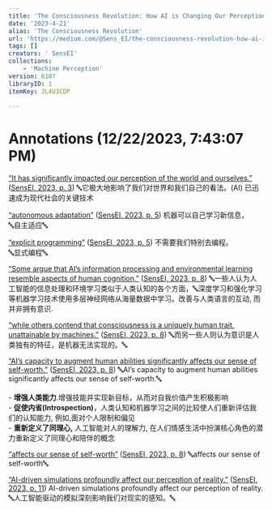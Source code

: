 ```yaml
---
title: 'The Consciousness Revolution: How AI is Changing Our Perception of Self and Reality'
date: '2023-4-21'
alias: 'The Consciousness Revolution'
url: 'https://medium.com/@Sens_EI/the-consciousness-revolution-how-ai-is-changing-our-perception-of-self-and-reality-d7133cc088cc'
tags: []
creators: ' SensEI'
collections:
    - 'Machine Perception'
version: 6107
libraryID: 1
itemKey: JL4U3CDP

---
```

# Annotations (12/22/2023, 7:43:07 PM)

<span class="highlight" data-annotation="%7B%22attachmentURI%22%3A%22http%3A%2F%2Fzotero.org%2Fusers%2F8931831%2Fitems%2FEUI66UGI%22%2C%22annotationKey%22%3A%22YZG7F4CK%22%2C%22color%22%3A%22%23ffd400%22%2C%22pageLabel%22%3A%223%22%2C%22position%22%3A%7B%22pageIndex%22%3A2%2C%22rects%22%3A%5B%5B277.114%2C303.773%2C654.936%2C316.771%5D%2C%5B179.05%2C280.973%2C241.468%2C293.971%5D%5D%7D%2C%22citationItem%22%3A%7B%22uris%22%3A%5B%22http%3A%2F%2Fzotero.org%2Fusers%2F8931831%2Fitems%2FIIRFZ6PS%22%5D%2C%22locator%22%3A%223%22%7D%7D" ztype="zhighlight"><a href="zotero://open-pdf/library/items/EUI66UGI?page=3&#x26;annotation=YZG7F4CK">“It has significantly impacted our perception of the world and ourselves.”</a></span> <span class="citation" data-citation="%7B%22citationItems%22%3A%5B%7B%22uris%22%3A%5B%22http%3A%2F%2Fzotero.org%2Fusers%2F8931831%2Fitems%2FIIRFZ6PS%22%5D%2C%22locator%22%3A%223%22%7D%5D%2C%22properties%22%3A%7B%7D%7D" ztype="zcitation">(<span class="citation-item"><a href="zotero://select/library/items/IIRFZ6PS">SensEI, 2023, p. 3</a></span>)</span> 🔤它极大地影响了我们对世界和我们自己的看法。(AI) 已迅速成为现代社会的关键技术

<span class="highlight" data-annotation="%7B%22attachmentURI%22%3A%22http%3A%2F%2Fzotero.org%2Fusers%2F8931831%2Fitems%2FEUI66UGI%22%2C%22annotationKey%22%3A%22LMP2S8IJ%22%2C%22color%22%3A%22%235fb236%22%2C%22pageLabel%22%3A%225%22%2C%22position%22%3A%7B%22pageIndex%22%3A4%2C%22rects%22%3A%5B%5B415.982%2C456.248%2C565.211%2C469.246%5D%5D%7D%2C%22citationItem%22%3A%7B%22uris%22%3A%5B%22http%3A%2F%2Fzotero.org%2Fusers%2F8931831%2Fitems%2FIIRFZ6PS%22%5D%2C%22locator%22%3A%225%22%7D%7D" ztype="zhighlight"><a href="zotero://open-pdf/library/items/EUI66UGI?page=5&#x26;annotation=LMP2S8IJ">“autonomous adaptation”</a></span> <span class="citation" data-citation="%7B%22citationItems%22%3A%5B%7B%22uris%22%3A%5B%22http%3A%2F%2Fzotero.org%2Fusers%2F8931831%2Fitems%2FIIRFZ6PS%22%5D%2C%22locator%22%3A%225%22%7D%5D%2C%22properties%22%3A%7B%7D%7D" ztype="zcitation">(<span class="citation-item"><a href="zotero://select/library/items/IIRFZ6PS">SensEI, 2023, p. 5</a></span>)</span> 机器可以自己学习新信息，\
🔤自主适应🔤

<span class="highlight" data-annotation="%7B%22attachmentURI%22%3A%22http%3A%2F%2Fzotero.org%2Fusers%2F8931831%2Fitems%2FEUI66UGI%22%2C%22annotationKey%22%3A%22ZPWAB45R%22%2C%22color%22%3A%22%235fb236%22%2C%22pageLabel%22%3A%225%22%2C%22position%22%3A%7B%22pageIndex%22%3A4%2C%22rects%22%3A%5B%5B405.33%2C433.448%2C540.888%2C446.446%5D%5D%7D%2C%22citationItem%22%3A%7B%22uris%22%3A%5B%22http%3A%2F%2Fzotero.org%2Fusers%2F8931831%2Fitems%2FIIRFZ6PS%22%5D%2C%22locator%22%3A%225%22%7D%7D" ztype="zhighlight"><a href="zotero://open-pdf/library/items/EUI66UGI?page=5&#x26;annotation=ZPWAB45R">“explicit programming”</a></span> <span class="citation" data-citation="%7B%22citationItems%22%3A%5B%7B%22uris%22%3A%5B%22http%3A%2F%2Fzotero.org%2Fusers%2F8931831%2Fitems%2FIIRFZ6PS%22%5D%2C%22locator%22%3A%225%22%7D%5D%2C%22properties%22%3A%7B%7D%7D" ztype="zcitation">(<span class="citation-item"><a href="zotero://select/library/items/IIRFZ6PS">SensEI, 2023, p. 5</a></span>)</span> 不需要我们特别去编程。\
🔤显式编程🔤

<span class="highlight" data-annotation="%7B%22attachmentURI%22%3A%22http%3A%2F%2Fzotero.org%2Fusers%2F8931831%2Fitems%2FEUI66UGI%22%2C%22annotationKey%22%3A%22MBLPCT6B%22%2C%22color%22%3A%22%23ff6666%22%2C%22pageLabel%22%3A%228%22%2C%22position%22%3A%7B%22pageIndex%22%3A7%2C%22rects%22%3A%5B%5B258.385%2C363.623%2C659.35%2C376.621%5D%2C%5B179.05%2C340.823%2C469.795%2C353.821%5D%5D%7D%2C%22citationItem%22%3A%7B%22uris%22%3A%5B%22http%3A%2F%2Fzotero.org%2Fusers%2F8931831%2Fitems%2FIIRFZ6PS%22%5D%2C%22locator%22%3A%228%22%7D%7D" ztype="zhighlight"><a href="zotero://open-pdf/library/items/EUI66UGI?page=8&#x26;annotation=MBLPCT6B">“Some argue that AI’s information processing and environmental learning resemble aspects of human cognition,”</a></span> <span class="citation" data-citation="%7B%22citationItems%22%3A%5B%7B%22uris%22%3A%5B%22http%3A%2F%2Fzotero.org%2Fusers%2F8931831%2Fitems%2FIIRFZ6PS%22%5D%2C%22locator%22%3A%228%22%7D%5D%2C%22properties%22%3A%7B%7D%7D" ztype="zcitation">(<span class="citation-item"><a href="zotero://select/library/items/IIRFZ6PS">SensEI, 2023, p. 8</a></span>)</span> 🔤一些人认为人工智能的信息处理和环境学习类似于人类认知的各个方面，🔤深度学习和强化学习等机器学习技术使用多层神经网络从海量数据中学习。改善与人类语言的互动, 而并非拥有意识.

<span class="highlight" data-annotation="%7B%22attachmentURI%22%3A%22http%3A%2F%2Fzotero.org%2Fusers%2F8931831%2Fitems%2FEUI66UGI%22%2C%22annotationKey%22%3A%22Q3K32KTC%22%2C%22color%22%3A%22%23ffd400%22%2C%22pageLabel%22%3A%228%22%2C%22position%22%3A%7B%22pageIndex%22%3A7%2C%22rects%22%3A%5B%5B473.147%2C340.823%2C632.447%2C353.821%5D%2C%5B179.05%2C318.023%2C599.283%2C331.021%5D%5D%7D%2C%22citationItem%22%3A%7B%22uris%22%3A%5B%22http%3A%2F%2Fzotero.org%2Fusers%2F8931831%2Fitems%2FIIRFZ6PS%22%5D%2C%22locator%22%3A%228%22%7D%7D" ztype="zhighlight"><a href="zotero://open-pdf/library/items/EUI66UGI?page=8&#x26;annotation=Q3K32KTC">“while others contend that consciousness is a uniquely human trait, unattainable by machines.”</a></span> <span class="citation" data-citation="%7B%22citationItems%22%3A%5B%7B%22uris%22%3A%5B%22http%3A%2F%2Fzotero.org%2Fusers%2F8931831%2Fitems%2FIIRFZ6PS%22%5D%2C%22locator%22%3A%228%22%7D%5D%2C%22properties%22%3A%7B%7D%7D" ztype="zcitation">(<span class="citation-item"><a href="zotero://select/library/items/IIRFZ6PS">SensEI, 2023, p. 8</a></span>)</span> 🔤而另一些人则认为意识是人类独有的特征，是机器无法实现的。🔤

<span class="highlight" data-annotation="%7B%22attachmentURI%22%3A%22http%3A%2F%2Fzotero.org%2Fusers%2F8931831%2Fitems%2FEUI66UGI%22%2C%22annotationKey%22%3A%22JKUQV3IH%22%2C%22color%22%3A%22%23ffd400%22%2C%22pageLabel%22%3A%228%22%2C%22position%22%3A%7B%22pageIndex%22%3A7%2C%22rects%22%3A%5B%5B263.374%2C110.686%2C641.223%2C123.683%5D%2C%5B179.05%2C87.886%2C325.089%2C100.883%5D%5D%7D%2C%22citationItem%22%3A%7B%22uris%22%3A%5B%22http%3A%2F%2Fzotero.org%2Fusers%2F8931831%2Fitems%2FIIRFZ6PS%22%5D%2C%22locator%22%3A%228%22%7D%7D" ztype="zhighlight"><a href="zotero://open-pdf/library/items/EUI66UGI?page=8&#x26;annotation=JKUQV3IH">“AI’s capacity to augment human abilities significantly affects our sense of self-worth.”</a></span> <span class="citation" data-citation="%7B%22citationItems%22%3A%5B%7B%22uris%22%3A%5B%22http%3A%2F%2Fzotero.org%2Fusers%2F8931831%2Fitems%2FIIRFZ6PS%22%5D%2C%22locator%22%3A%228%22%7D%5D%2C%22properties%22%3A%7B%7D%7D" ztype="zcitation">(<span class="citation-item"><a href="zotero://select/library/items/IIRFZ6PS">SensEI, 2023, p. 8</a></span>)</span> 🔤AI’s capacity to augment human abilities significantly affects our sense of self-worth.🔤\
\
\- **增强人类能力**.增强技能并实现新目标，从而对自我价值产生积极影响\
\- **促使内省(Introspection)**，人类认知和机器学习之间的比较使人们重新评估我们的认知能力, 例如,面对个人限制和偏见\
\- **重新定义了同理心,** 人工智能对人的理解力, 在人们情感生活中扮演核心角色的潜力重新定义了同理心和陪伴的概念

<span class="highlight" data-annotation="%7B%22attachmentURI%22%3A%22http%3A%2F%2Fzotero.org%2Fusers%2F8931831%2Fitems%2FEUI66UGI%22%2C%22annotationKey%22%3A%223E4UTM5T%22%2C%22color%22%3A%22%235fb236%22%2C%22pageLabel%22%3A%228%22%2C%22position%22%3A%7B%22pageIndex%22%3A7%2C%22rects%22%3A%5B%5B600.594%2C110.686%2C641.223%2C123.683%5D%2C%5B179.05%2C87.886%2C321.291%2C100.883%5D%5D%7D%2C%22citationItem%22%3A%7B%22uris%22%3A%5B%22http%3A%2F%2Fzotero.org%2Fusers%2F8931831%2Fitems%2FIIRFZ6PS%22%5D%2C%22locator%22%3A%228%22%7D%7D" ztype="zhighlight"><a href="zotero://open-pdf/library/items/EUI66UGI?page=8&#x26;annotation=3E4UTM5T">“affects our sense of self-worth”</a></span> <span class="citation" data-citation="%7B%22citationItems%22%3A%5B%7B%22uris%22%3A%5B%22http%3A%2F%2Fzotero.org%2Fusers%2F8931831%2Fitems%2FIIRFZ6PS%22%5D%2C%22locator%22%3A%228%22%7D%5D%2C%22properties%22%3A%7B%7D%7D" ztype="zcitation">(<span class="citation-item"><a href="zotero://select/library/items/IIRFZ6PS">SensEI, 2023, p. 8</a></span>)</span> 🔤affects our sense of self-worth🔤

<span class="highlight" data-annotation="%7B%22attachmentURI%22%3A%22http%3A%2F%2Fzotero.org%2Fusers%2F8931831%2Fitems%2FEUI66UGI%22%2C%22annotationKey%22%3A%22C58MTW43%22%2C%22color%22%3A%22%23ffd400%22%2C%22pageLabel%22%3A%2211%22%2C%22position%22%3A%7B%22pageIndex%22%3A10%2C%22rects%22%3A%5B%5B168.4245283018868%2C461.26000635324016%2C178.4245283018868%2C451.26000635324016%5D%5D%7D%2C%22citationItem%22%3A%7B%22uris%22%3A%5B%22http%3A%2F%2Fzotero.org%2Fusers%2F8931831%2Fitems%2FIIRFZ6PS%22%5D%2C%22locator%22%3A%2211%22%7D%7D" ztype="zhighlight"><a href="zotero://open-pdf/library/items/EUI66UGI?page=11&#x26;annotation=C58MTW43">“AI-driven simulations profoundly affect our perception of reality.”</a></span> <span class="citation" data-citation="%7B%22citationItems%22%3A%5B%7B%22uris%22%3A%5B%22http%3A%2F%2Fzotero.org%2Fusers%2F8931831%2Fitems%2FIIRFZ6PS%22%5D%2C%22locator%22%3A%2211%22%7D%5D%2C%22properties%22%3A%7B%7D%7D" ztype="zcitation">(<span class="citation-item"><a href="zotero://select/library/items/IIRFZ6PS">SensEI, 2023, p. 11</a></span>)</span> AI-driven simulations profoundly affect our perception of reality.\
🔤人工智能驱动的模拟深刻影响我们对现实的感知。🔤
